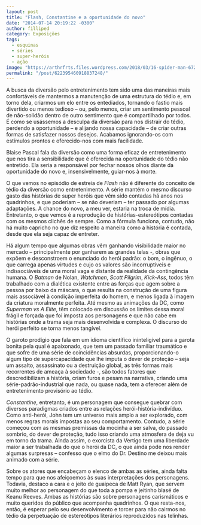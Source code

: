 ```yaml
---
layout: post
title: "Flash, Constantine e a oportunidade do novo"
date: "2014-07-14 20:19:22 -0300"
author: filliped
category: Exposições
tags:
  - esquinas
  - séries
  - super-heróis
  - ação
image: "https://arthrfrts.files.wordpress.com/2018/03/16-spider-man-672x372.jpg"
permalink: "/post/622395460918837248/"
---
```


A busca da diversão pelo entretenimento tem sido uma das maneiras mais confortáveis de mantermos a manutenção de uma estrutura do tédio e, em torno dela, criarmos um elo entre os entediados, tornando o fastio mais divertido ou menos tedioso – ou, pelo menos, criar um sentimento pessoal de não-solidão dentro de outro sentimento que é compartilhado por todos. É como se usássemos a desculpa da diversão para nos distrair do tédio, perdendo a oportunidade – e alijando nossa capacidade – de criar outras formas de satisfazer nossos desejos. Acabamos ignorando-os com estímulos prontos e oferecido-nos com mais facilidade.

Blaise Pascal fala da diversão como uma forma eficaz de entretenimento que nos tira a sensibilidade que é oferecida na oportunidade do tédio não entretido. Ela seria a responsável por fechar nossos olhos diante da oportunidade do novo e, insensivelmente, guiar-nos à morte.

O que vemos no episódio de estreia de _Flash_ não é diferente do conceito de tédio da diversão como entretenimento. A série mantém o mesmo discurso gasto das histórias de super heróis que vêm sido contadas há anos nos quadrinhos, e que poderiam – se não deveriam – ter passado por algumas adaptações. A chance do novo, a meu ver, estaria na troca de mídia. Entretanto, o que vemos é a reprodução de histórias-estereótipos contadas com os mesmos clichês de sempre. Como a fórmula funciona, contudo, não há muito capricho no que diz respeito a maneira como a história é contada, desde que ela seja capaz de entreter.

Há algum tempo que algumas obras vêm ganhando visibilidade maior no mercado – principalmente por ganharem as grandes telas -, obras que expõem e desconstroem o enunciado do herói padrão: o bom, o ingênuo, o que carrega apenas virtudes e cujo os valores são incorruptíveis e indissociáveis de uma moral vaga e distante da realidade da contingência humana. O _Batman_ de Nolan, _Watchmen_, _Scott Pilgrim_, _Kick-Ass_, todos têm trabalhado com a dialética existente entre as forças que agem sobre a pessoa por baixo da máscara, o que resulta na construção de uma figura mais associável à condição imperfeita do homem, e menos ligada à imagem da criatura moralmente perfeita. Até mesmo as animações da DC, como _Superman vs A Elite_, têm colocado em discussão os limites dessa moral frágil e forçada que foi imposta aos personagens e que não cabe em histórias onde a trama seja mais desenvolvida e complexa. O discurso do herói perfeito se torna menos tangível.

O garoto prodígio que fala em um idioma científico ininteligível para a garota bonita pela qual é apaixonado, que tem um passado familiar traumático e que sofre de uma série de coincidências absurdas, proporcionando-o algum tipo de supercapacidade que lhe imputa o dever de proteção – seja um assalto, assassinato ou a destruição global, as três formas mais recorrentes de ameaça à sociedade -, são todos fatores que descredibilizam a história, criam furos e pesam na narrativa, criando uma série-padrão-industrial que nada, ou quase nada, tem a oferecer além de entretenimento provisório ao tédio.

_Constantine_, entretanto, é um personagem que consegue quebrar com diversos paradigmas criados entre as relações herói-história-indivíduo. Como anti-herói, John tem um universo mais amplo a ser explorado, com menos regras morais impostas ao seu comportamento. Contudo, a série começou com as mesmas premissas da mocinha a ser salva, do passado sombrio, do dever de proteção, tudo isso criando uma atmosfera de deja vu em torno da trama. Ainda assim, o exorcista da Vertigo tem uma liberdade maior a ser trabalhada do que o herói da DC, o que ainda pode nos render algumas surpresas – confesso que o elmo do Dr. Destino me deixou mais animado com a série.

Sobre os atores que encabeçam o elenco de ambas as séries, ainda falta tempo para que nos afeiçoemos às suas interpretações dos personagens. Todavia, destaco a cara e o jeito de guaipeca de Matt Ryan, que servem muito melhor ao personagem do que toda a pompa e jeitinho blasé de Keanu Reeves. Ambas as histórias são sobre personagens carismáticos e muito queridos do público que acompanha quadrinhos. O que resta-nos, então, é esperar pelo seu desenvolvimento e torcer para não cairmos no tédio da perpetuação de estereótipos literários reproduzidos nas telinhas.
